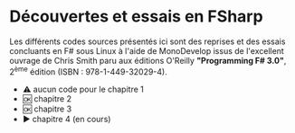 # Découvertes et essais en FSharp

Les différents codes sources présentés ici sont des reprises et des essais concluants en F# sous Linux à l'aide de MonoDevelop issus de l'excellent ouvrage de Chris Smith paru aux éditions O'Reilly __"Programming F# 3.0"__, 2<sup>ème</sup> édition (ISBN : 978-1-449-32029-4).

- :warning: aucun code pour le chapitre 1
- :ok: chapitre 2
- :ok: chapitre 3
- :arrow_forward: chapitre 4 (en cours)
